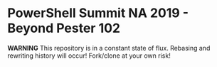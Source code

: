 # PowerShell Summit NA 2019 - Beyond Pester 102

**WARNING** This repository is in a constant state of flux.  Rebasing and rewriting history will occur! Fork/clone at your own risk!
